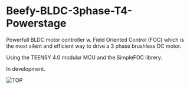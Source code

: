 # Beefy-BLDC-3phase-T4-Powerstage

Powerfull BLDC motor controller w. Field Oriented Control (FOC) which is the most silent and efficient way to drive a 3 phase brushless DC motor.

Using the TEENSY 4.0 modular MCU and the SimpleFOC librery. 

In development.

![TOP](https://github.com/Juanduino/Beefy-BLDC-3phase-T4-Powerstage/blob/master/Images/TOP.PNG)

 



 

